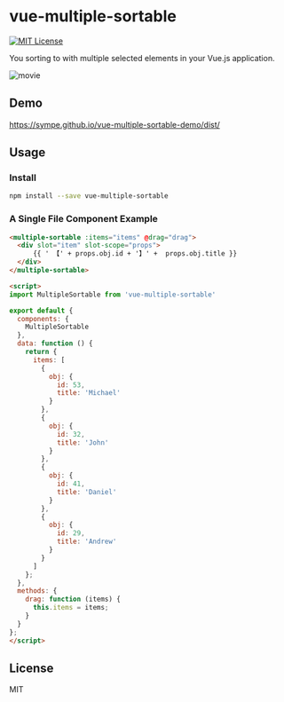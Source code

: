 # vue-multiple-sortable

[![MIT License](http://img.shields.io/badge/license-MIT-blue.svg?style=flat)](LICENSE.txt)

You sorting to with multiple selected elements in your Vue.js application.

![movie](https://user-images.githubusercontent.com/12382464/37713415-3cba7478-2d5a-11e8-9ff0-171629a0bceb.gif)

## Demo

https://sympe.github.io/vue-multiple-sortable-demo/dist/

## Usage
### Install

```bash
npm install --save vue-multiple-sortable
```

### A Single File Component Example
```html
<multiple-sortable :items="items" @drag="drag">
  <div slot="item" slot-scope="props">
      {{ ' 【' + props.obj.id + '】' +  props.obj.title }}
  </div>
</multiple-sortable>

<script>
import MultipleSortable from 'vue-multiple-sortable'

export default {
  components: {
    MultipleSortable
  },
  data: function () {
    return {
      items: [
        {
          obj: {
            id: 53,
            title: 'Michael'
          }
        },
        {
          obj: {
            id: 32,
            title: 'John'
          }
        },
        {
          obj: {
            id: 41,
            title: 'Daniel'
          }
        },
        {
          obj: {
            id: 29,
            title: 'Andrew'
          }
        }
      ]
    };
  },
  methods: {
    drag: function (items) {
      this.items = items;
    }
  }
};
</script>
```

## License
MIT